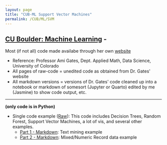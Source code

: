 ```yaml
---
layout: page
title: "CUB-ML Support Vector Machines"
permalink: /CUB/ML/SVM
---
```

## [CU Boulder: Machine Learning](../CUB-ML.md) - 
Most (if not all) code made availabe through her own [website](https://gatesboltonanalytics.com/)

- Reference: Professor Ami Gates, Dept. Applied Math, Data Science, University of Colorado
- All pages of raw-code = unedited code as obtained from Dr. Gates' website
- All markdown versions = versions of Dr. Gates' code cleaned up into a notebook or markdown of somesort (Jupyter or Quarto) edited by me (Jasmine) to show code output, etc.

---

**(only code is in Python)**

- Single code example ([Raw](../DecisionTrees/Raw/Python-DecisionTrees-Raw.html)): This code includes Decision Trees, Random Forest, Support Vector Machines, a lot of vis, and several other examples. 
    - [Part 1 - Markdown](../DecisionTrees/Markdown/Python-DecisionTrees.html#svm): Text mining example
    - [Part 2 - Markdown](../DecisionTrees/Markdown/Python-DecisionTrees-pt2.html#svm): Mixed/Numeric Record data example
